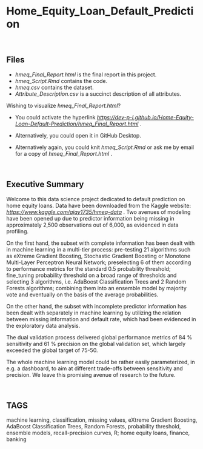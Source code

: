 # Home_Equity_Loan_Default_Prediction

<br>

## Files

- *hmeq_Final_Report.html* is the final report in this project.
- *hmeq_Script.Rmd* contains the code.
- *hmeq.csv* contains the dataset.
- *Attribute_Description.csv* is a succinct description of all attributes.

Wishing to visualize *hmeq_Final_Report.html*?

  * You could activate the hyperlink *https://dev-p-l.github.io/Home-Equity-Loan-Default-Prediction/hmeq_Final_Report.html* .
  
  * Alternatively, you could open it in GitHub Desktop.

  * Alternatively again, you could knit *hmeq_Script.Rmd* or ask me by email for a copy of *hmeq_Final_Report.html* .

<br>

## Executive Summary

Welcome to this data science project dedicated to default prediction on home equity loans. Data have been downloaded from the Kaggle website: *https://www.kaggle.com/ajay1735/hmeq-data* . Two avenues of modeling have been opened up due to predictor information being missing in approximately 2,500 observations out of 6,000, as evidenced in data profiling.

On the first hand, the subset with complete information has been dealt with in machine learning in a multi-tier process: pre-testing 21 algorithms such as eXtreme Gradient Boosting, Stochastic Gradient Boosting or Monotone Multi-Layer Perceptron Neural Network; preselecting 6 of them according to performance metrics for the standard 0.5 probability threshold; fine_tuning probability threshold on a broad range of thresholds and selecting 3 algorithms, i.e. AdaBoost Classification Trees and 2 Random Forests algorithms; combining them into an ensemble model by majority vote and eventually on the basis of the average probabilities.

On the other hand, the subset with incomplete predictor information has been dealt with separately in machine learning by utilizing the relation between missing information and default rate, which had been evidenced in the exploratory data analysis.

The dual validation process delivered global performance metrics of 84 % sensitivity and 61 % precision on the global validation set, which largely exceeded the global target of 75-50.

The whole machine learning model could be rather easily parameterized, in e.g. a dashboard, to aim at different trade-offs between sensitivity and precision. We leave this promising avenue of research to the future.

<br>

## TAGS
machine learning, classification, missing values, eXtreme Gradient Boosting, AdaBoost Classification Trees, Random Forests, probability threshold, ensemble models, recall-precision curves, R; home equity loans, finance, banking

